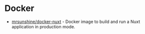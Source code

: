 # Docker

- [mrsunshine/docker-nuxt](https://github.com/mrsunshine/docker-nuxt) - Docker image to build and run a Nuxt application in production mode.
